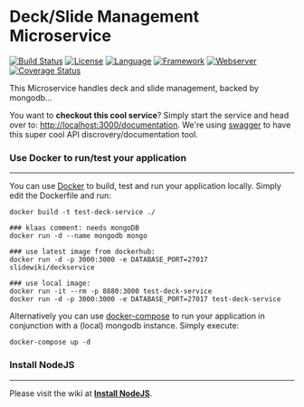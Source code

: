 # Deck/Slide Management Microservice #
[![Build Status](https://travis-ci.org/slidewiki/deck-service.svg?branch=master)](https://travis-ci.org/slidewiki/deck-service)
[![License](https://img.shields.io/badge/License-MPL%202.0-green.svg)](https://github.com/slidewiki/deck-service/blob/master/LICENSE)
[![Language](https://img.shields.io/badge/Language-Javascript%20ECMA2015-lightgrey.svg)](https://developer.mozilla.org/en-US/docs/Web/JavaScript)
[![Framework](https://img.shields.io/badge/Framework-NodeJS%206.9.0-blue.svg)](https://nodejs.org/)
[![Webserver](https://img.shields.io/badge/Webserver-Hapi%2016.1.0-blue.svg)](http://hapijs.com/)
[![Coverage Status](https://coveralls.io/repos/github/slidewiki/deck-service/badge.svg?branch=master)](https://coveralls.io/github/slidewiki/deck-service?branch=master)

This Microservice handles deck and slide management, backed by mongodb...

You want to **checkout this cool service**? Simply start the service and head over to: [http://localhost:3000/documentation](http://localhost:3000/documentation). We're using  [swagger](https://www.npmjs.com/package/hapi-swagger) to have this super cool API discrovery/documentation tool.

### Use Docker to run/test your application ###
---
You can use [Docker](https://www.docker.com/) to build, test and run your application locally. Simply edit the Dockerfile and run:

```
docker build -t test-deck-service ./

### klaas comment: needs mongoDB
docker run -d --name mongodb mongo

### use latest image from dockerhub:
docker run -d -p 3000:3000 -e DATABASE_PORT=27017 slidewiki/deckservice

### use local image:
docker run -it --rm -p 8880:3000 test-deck-service
docker run -d -p 3000:3000 -e DATABASE_PORT=27017 test-deck-service
```

Alternatively you can use [docker-compose](https://docs.docker.com/compose/) to run your application in conjunction with a (local) mongodb instance. Simply execute:

```
docker-compose up -d
```

### Install NodeJS ###
---
Please visit the wiki at [**Install NodeJS**](https://github.com/slidewiki/microservice-template/wiki/Install-NodeJS).

